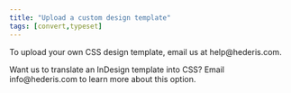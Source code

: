 ```yaml
---
title: "Upload a custom design template"
tags: [convert,typeset]
---
```

 
<html><body><section data-type="chapter" class="hsecchapter" data-hederis-type="hsecchapter" id="custom-design-templates" data-pi-attrs="id: custom-design-templates; data-tags: convert,typeset;" role="doc-chapter" data-tags="convert,typeset" data-author-name=" " data-book-title=" " title="Upload a custom design template"><p class="hblkp" data-hederis-type="hblkp" id="pw7TrYxwz">To upload your own CSS design template, email us at help@hederis.com.</p><p class="hblkp" data-hederis-type="hblkp" id="psQFVzp7l">Want us to translate an InDesign template into CSS? Email info@hederis.com to learn more about this option.</p></section></body></html>
